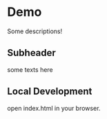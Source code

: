 # Demo

Some descriptions!

## Subheader

some texts here

## Local Development

open index.html in your browser.
